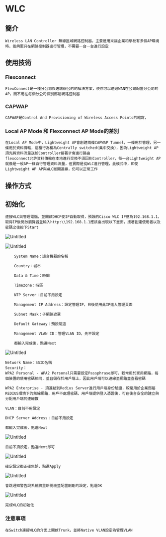 # WLC

## 簡介 ##

    Wireless LAN Controller 無線區域網路控制器，主要是用來讓企業和學校有多個AP環境時，能夠更只在網路控制器進行管理，不需要一台一台進行設定
    
## 使用技術 ##

### Flexconnect ###
    
    FlexConnect是一種分公司與遠端辦公的的解決方案，使你可以透過WAN在公司配置分公司的AP，而不用在每個分公司個別部屬網路控制器
        
### CAPWAP ###
        
    CAPWAP是Control And Provisioning of Wireless Access Points的縮寫，
        
    
### Local AP Mode 和 Flexconnect AP Mode的差別 ###
    在Local AP Mode中，Lightweight AP會創建兩條CAPWAP Tunnel，一條用於管理，另一條用於資料傳輸，這種行為稱為Centrally switched(集中交換)，因為Lightweight AP須先將資料流量送給Controller接著才會進行路由
    flexconnect允許資料傳輸在本地進行交換不須回到Controller，每一台Lightweight AP就像是一般AP一樣自行管理資料流量，但實際是從WLC進行管理，此模式中，即使Lightweight AP AP與WLC斷開連線，仍可以正常工作
    
## 操作方式 ##
## 初始化 ##
        
    連接WLC與管理電腦，並開啟DHCP使IP自動取得，預設的Cisco WLC IP應為192.168.1.1，取得IP後開啟瀏覽器並輸入http:\\192.168.1.1應該會出現以下畫面，接著創建使用者以及密碼之後按下Start
        
![Untitled](WLC/Untitled.png)
        
![Untitled](WLC/Untitled%201.png)

        System Name：這台機器的名稱
        
        Country：城市
        
        Data & Time：時間
        
        Timezone：時區
        
        NTP Server：目前不用設定
        
        Management IP Address：設定管理IP，日後使用此IP進入管理頁面
        
        Subnet Mask：子網路遮罩
        
        Default Gateway：預設閘道
        
        Management VLAN ID：管理VLAN ID，先不設定
        
        都輸入完成後，點選Next
![Untitled](WLC/Untitled%202.png) 

    Network Name：SSID名稱
    Security：
    WPA2 Personal - WPA2 Personal只需要設定Passphrase即可，較常用於家用網路，每個裝置的使用密碼相同，並且儲存於用戶端上，因此用戶端可以連線至網路並查看密碼
                
    WPA2 Enterprise - 須連結到Redius Server進行用戶端身份驗證，較常用於企業部屬REDIUS環境下的無線網路，用戶不處理密碼，用戶端提供登入憑證後，可在後台安全的建立與分配用戶端的連線數
                
    VLAN：目前不用設定
        
    DHCP Server Address：目前不用設定
        
    都輸入完成後，點選Next
        
![Untitled](WLC/Untitled%202.png)
        
    目前不須設定，點選Next即可
        
![Untitled](WLC/Untitled%203.png)
        
    確定設定都正確無誤，點選Apply 
        
![Untitled](WLC/Untitled%204.png)
        
    會跳通知警告說系統將重新開機並配置剛剛的設定，點選OK
        
![Untitled](WLC/Untitled%205.png)
        
    完成WLC的初始化
        
### 注意事項
        
    在Switch連接WLC的介面上開啟Trunk，並將Native VLAN設定為管理VLAN
        
    
